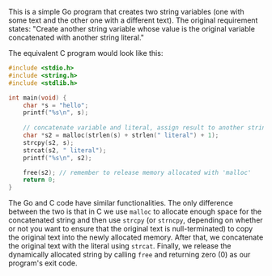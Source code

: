 This is a simple Go program that creates two string variables (one with some text and the other one with a different text). The original requirement states: "Create another string variable whose value is the original variable concatenated with another string literal." 

The equivalent C program would look like this:
```c
#include <stdio.h>
#include <string.h>
#include <stdlib.h>

int main(void) {
    char *s = "hello";
    printf("%s\n", s);
    
    // concatenate variable and literal, assign result to another string variable
    char *s2 = malloc(strlen(s) + strlen(" literal") + 1);
    strcpy(s2, s);
    strcat(s2, " literal");
    printf("%s\n", s2);

    free(s2); // remember to release memory allocated with 'malloc' 
    return 0;
}
```
The Go and C code have similar functionalities. The only difference between the two is that in C we use `malloc` to allocate enough space for the concatenated string and then use `strcpy` (or `strncpy`, depending on whether or not you want to ensure that the original text is null-terminated) to copy the original text into the newly allocated memory. After that, we concatenate the original text with the literal using `strcat`. Finally, we release the dynamically allocated string by calling `free` and returning zero (0) as our program's exit code.
